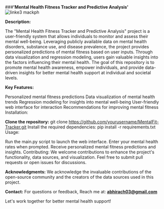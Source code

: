 ###<b>'Mental Health Fitness Tracker and Predictive Analysis'</b>
![linke3 mackph](https://i0.wp.com/fitpedia.com/wp-content/uploads/2017/03/brain-mental-fitness-dpc.jpg)

<b>Description:</b>

The "Mental Health Fitness Tracker and Predictive Analysis" project is a user-friendly system that allows individuals to monitor and assess their mental well-being. Leveraging publicly available data on mental health disorders, substance use, and disease prevalence, the project provides personalized predictions of mental fitness based on user inputs. Through data visualization and regression modeling, users gain valuable insights into the factors influencing their mental health. The goal of this repository is to promote mental health awareness, empower individuals, and provide data-driven insights for better mental health support at individual and societal levels.

<b>Key Features:</b>

Personalized mental fitness predictions
Data visualization of mental health trends
Regression modeling for insights into mental well-being
User-friendly web interface for interaction
Recommendations for improving mental fitness
Installation:

<b>Clone the repository:</b> git clone https://github.com/yourusername/MentalFit-Tracker.git
Install the required dependencies: pip install -r requirements.txt
Usage:

Run the main.py script to launch the web interface.
Enter your mental health rates when prompted.
Receive personalized mental fitness predictions and insights.
Contributing:
We welcome contributions to enhance the project's functionality, data sources, and visualization. Feel free to submit pull requests or open issues for discussions.

<b>Acknowledgments:</b>
We acknowledge the invaluable contributions of the open-source community and the creators of the data sources used in this project.

<b>Contact:</b>
For questions or feedback, Reach me at: **abhirach03@gmail.com**

Let's work together for better mental health support!
